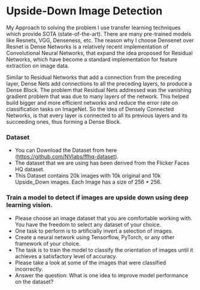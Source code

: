 # Upside-Down Image Detection

My Approach to solving the problem I use transfer learning techniques which provide SOTA (state-of-the-art). There are many pre-trained models like Resnets, VGG, Denseness, etc. The reason why I choose Densenet over Resnet is Dense Networks is a relatively recent implementation of Convolutional Neural Networks, that expand the idea proposed for Residual Networks, which have become a standard implementation for feature extraction on image data. 

Similar to Residual Networks that add a connection from the preceding layer, Dense Nets add connections to all the preceding layers, to produce a Dense Block. The problem that Residual Nets addressed was the vanishing gradient problem that was due to many layers of the network. This helped build bigger and more efficient networks and reduce the error rate on classification tasks on ImageNet. So the idea of Densely Connected Networks, is that every layer is connected to all its previous layers and its succeeding ones, thus forming a Dense Block.

### Dataset
* You can Download the Dataset from here (https://github.com/NVlabs/ffhq-dataset).
* The dataset that we are using has been derived from the Flicker Faces HQ dataset.
* This Dataset contains 20k images with 10k original and 10k Upside_Down images. Each Image has a size of 256 * 256.

### Train a model to detect if images are upside down using deep learning vision.
* Please choose an image dataset that you are comfortable working with. You have the freedom to select any dataset of your choice.
* One task to perform is to artificially invert a selection of images.
* Create a neural network using Tensorflow, PyTorch, or any other framework of your choice.
* The task is to train the model to classify the orientation of images until it achieves a satisfactory level of accuracy.
* Please take a look at some of the images that were classified incorrectly.
* Answer the question: What is one idea to improve model performance on the dataset?
